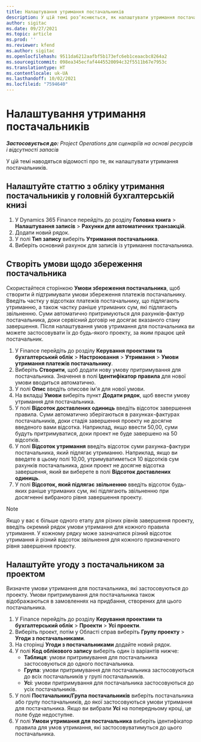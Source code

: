 ```yaml
---
title: Налаштування утримання постачальників
description: У цій темі роз’яснюється, як налаштувати утримання постачальників.
author: sigitac
ms.date: 09/27/2021
ms.topic: article
ms.prod: ''
ms.reviewer: kfend
ms.author: sigitac
ms.openlocfilehash: 9511da6212aafbf5b173efc6eb1ceaacbc8264a2
ms.sourcegitcommit: 098ea345ecfaf4445520094c32f5511b67e7953c
ms.translationtype: HT
ms.contentlocale: uk-UA
ms.lasthandoff: 10/02/2021
ms.locfileid: "7594640"
---
```

# <a name="set-up-vendor-retention"></a>Налаштування утримання постачальників

_**Застосовується до:** Project Operations для сценаріїв на основі ресурсів і відсутності запасів_

У цій темі наводяться відомості про те, як налаштувати утримання постачальників.

## <a name="set-up-a-vendor-retention-account-in-general-ledger"></a>Налаштуйте статтю з обліку утримання постачальників у головній бухгалтерській книзі

1. У Dynamics 365 Finance перейдіть до розділу **Головна книга** > **Налаштування записів** > **Рахунки для автоматичних транзакцій**.
2. Додати новий рядок.
3. У полі **Тип запису** виберіть **Утримання постачальника**.
4. Виберіть основний рахунок для записів із утримання постачальника.

## <a name="create-vendor-retention-terms"></a>Створіть умови щодо збереження постачальника

Скористайтеся сторінкою **Умови збереження постачальника**, щоб створити й підтримувати умови збереження платежів постачальнику. Введіть частку у відсотках платежів постачальнику, що підлягають утриманню, а також частку раніше утриманих сум, які підлягають звільненню. Суми автоматично притримуються для рахунків-фактур постачальника, доки сервісний договір не досягає вказаного стану завершення. Після налаштування умов утримання для постачальника ви можете застосовувати їх до будь-якого проекту, за яким працює цей постачальник.

1. У Finance перейдіть до розділу **Керування проектами та бухгалтерський облік** > **Настроювання** > **Утримання** > **Умови утримання платежів постачальнику**.
2. Виберіть **Створити**, щоб додати нову умову притримування для постачальника. Значення в полі **Ідентифікатор правила** для нової умови вводиться автоматично. 
3. У полі **Опис** введіть описове ім'я для нової умови.
4. На вкладці **Умови** виберіть пункт **Додати рядок**, щоб ввести умову утримання для постачальника.
5. У полі **Відсоток доставлених одиниць** введіть відсоток завершення правила. Суми автоматично зберігаються в рахунках-фактурах постачальників, доки стадія завершення проекту не досягне введеного вами відсотка. Наприклад, якщо ввести 50,00, суми будуть притримуватися, доки проект не буде завершено на 50 відсотків.
6. У полі **Відсоток утримання** введіть відсоток суми рахунка-фактури постачальника, який підлягає утриманню. Наприклад, якщо ви введете в цьому полі 10,00, утримуватиметься 10 відсотків сум рахунків постачальника, доки проект не досягне відсотка завершення, який ви виберете в полі **Відсоток доставлених одиниць**.
7. У полі **Відсоток, який підлягає звільненню** введіть відсоток будь-яких раніше утриманих сум, які підлягають звільненню при досягненні вибраного рівня завершення проекту.

> [!NOTE]
> Якщо у вас є більше одного етапу для різних рівнів завершення проекту, введіть окремий рядок умови утримання для кожного правила утримання. У кожному рядку може зазначатися різний відсоток утримання й різний відсоток звільнення для кожного призначеного рівня завершення проекту.

## <a name="set-up-a-vendor-agreement-for-the-project"></a>Налаштуйте угоду з постачальником за проектом

Визначте умови утримання для постачальника, які застосовуються до проекту. Умови притримування для постачальника також відображаються в замовленнях на придбання, створених для цього постачальника.

1. У Finance перейдіть до розділу **Керування проектами та бухгалтерський облік** > **Проекти** > **Усі проекти**. 
2. Виберіть проект, потім у Області справ виберіть **Групу проекту** > **Угоди з постачальниками**.
3. На сторінці **Угоди з постачальниками** додайте новий рядок.
4. У полі **Код облікового запису** виберіть один із варіантів нижче:
   - **Таблиця**: умови притримування для постачальника застосовуються до одного постачальника.
   - **Група**: умови притримування для постачальника застосовуються до всіх постачальників у групі постачальників.
   - **Усі**: умови притримування для постачальника застосовуються до усіх постачальників.
5. У полі **Постачальник/Група постачальників** виберіть постачальника або групу постачальників, до якої застосовуються умови утримання для постачальника. Якщо ви вибрали **Усі** на попередньому кроці, це поле буде недоступне.
6. У полі **Умови утримання для постачальника** виберіть ідентифікатор правила для умов утримання, які застосовуватимуться до цього постачальника.


